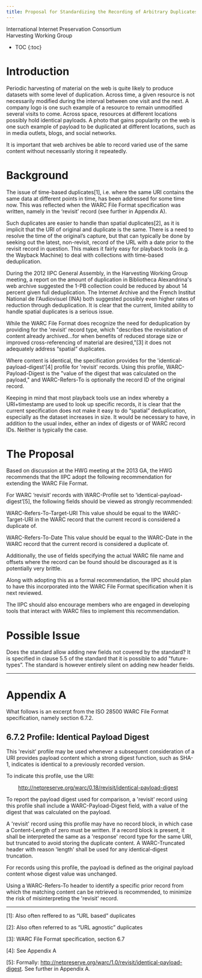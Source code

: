 ```yaml
---
title: Proposal for Standardizing the Recording of Arbitrary Duplicates in WARC Files
---
```

International Internet Preservation Consortium<br/>
Harvesting Working Group

* TOC
{:toc}

Introduction
============

Periodic harvesting of material on the web is quite likely to produce datasets with some level of duplication. Across time, a given resource is not necessarily modified during the interval between one visit and the next. A company logo is one such example of a resource to remain unmodified several visits to come. Across space, resources at different locations possibly hold identical payloads. A photo that gains popularity on the web is one such example of payload to be duplicated at different locations, such as in media outlets, blogs, and social networks.

It is important that web archives be able to record varied use of the same content without necessarily storing it repeatedly.

Background
==========

The issue of time-based duplicates[1], i.e. where the same URI contains the same data at different points in time, has been addressed for some time now. This was reflected when the WARC File Format specification was written, namely in the ‘revisit’ record (see further in Appendix A).

Such duplicates are easier to handle than spatial duplicates[2], as it is implicit that the URI of original and duplicate is the same. There is a need to resolve the time of the original’s capture, but that can typically be done by seeking out the latest, non-revisit, record of the URL with a date prior to the revisit record in question. This makes it fairly easy for playback tools (e.g. the Wayback Machine) to deal with collections with time-based deduplication.

During the 2012 IIPC General Assembly, in the Harvesting Working Group meeting, a report on the amount of duplication in Bibliotheca Alexandrina's web archive suggested the 1-PB collection could be reduced by about 14 percent given full deduplication. The Internet Archive and the French Institut National de l'Audiovisuel (INA) both suggested possibly even higher rates of reduction through deduplication. It is clear that the current, limited ability to handle spatial duplicates is a serious issue.

While the WARC File Format does recognize the need for deduplication by providing for the 'revisit' record type, which "describes the revisitation of content already archived...for when benefits of reduced storage size or improved cross-referencing of material are desired,"[3] it does not adequately address “spatial” duplicates.

Where content is identical, the specification provides for the 'identical-payload-digest'[4] profile for 'revisit' records. Using this profile, WARC-Payload-Digest is the "value of the digest that was calculated on the payload," and WARC-Refers-To is optionally the record ID of the original record.

Keeping in mind that most playback tools use an index whereby a URI+timestamp are used to look up specific records, it is clear that the current specification does not make it easy to do “spatial” deduplication, especially as the dataset increases in size. It would be necessary to have, in addition to the usual index, either an index of digests or of WARC record IDs. Neither is typically the case.

The Proposal
============

Based on discussion at the HWG meeting at the 2013 GA, the HWG recommends that the IIPC adopt the following recommendation for extending the WARC File Format.

For WARC ‘revisit’ records with WARC-Profile set to ‘identical-payload-digest’[5], the following fields should be viewed as strongly recommended:

WARC-Refers-To-Target-URI
This value should be equal to the WARC-Target-URI in the WARC record that the current record is considered a duplicate of.

WARC-Refers-To-Date
This value should be equal to the WARC-Date in the WARC record that the current record is considered a duplicate of.

Additionally, the use of fields specifying the actual WARC file name and offsets where the record can be found should be discouraged as it is potentially very brittle.

Along with adopting this as a formal recommendation, the IIPC should plan to have this incorporated into the WARC File Format specification when it is next reviewed.

The IIPC should also encourage members who are engaged in developing tools that interact with WARC files to implement this recommendation.

Possible Issue
==============

Does the standard allow adding new fields not covered by the standard? It is specified in clause 5.5 of the standard that it is possible to add "future-types”. The standard is however entirely silent on adding new header fields.

* * * * *

Appendix A
==========

What follows is an excerpt from the ISO 28500 WARC File Format specification, namely section 6.7.2.

6.7.2 Profile: Identical Payload Digest
---------------------------------------

This 'revisit' profile may be used whenever a subsequent consideration of a URI provides payload content which a strong digest function, such as SHA-1, indicates is identical to a previously recorded version.

To indicate this profile, use the URI:

         http://netpreserve.org/warc/0.18/revisit/identical-payload-digest

To report the payload digest used for comparison, a 'revisit' record using this profile shall include a WARC-Payload-Digest field, with a value of the digest that was calculated on the payload.

A 'revisit' record using this profile may have no record block, in which case a Content-Length of zero must be written. If a record block is present, it shall be interpreted the same as a 'response' record type for the same URI, but truncated to avoid storing the duplicate content. A WARC-Truncated header with reason 'length' shall be used for any identical-digest truncation.

For records using this profile, the payload is defined as the original payload content whose digest value was unchanged.

Using a WARC-Refers-To header to identify a specific prior record from which the matching content can be retrieved is recommended, to minimize the risk of misinterpreting the 'revisit' record.

* * * * *

[1]: Also often reffered to as “URL based” duplicates

[2]: Also often referred to as “URL agnostic” duplicates

[3]: WARC File Format specification, section 6.7

[4]: See Appendix A

[5]: Formally: http://netpreserve.org/warc/1.0/revisit/identical-payload-digest. See further in Appendix A.
